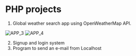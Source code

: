 # PHP projects
1. Global weather search app using OpenWeatherMap API.

![APP_3](https://github.com/Valda1/php-projects/assets/104151972/29118262-3183-4a8a-ab4d-bce13f12dc4b)
![APP_4](https://github.com/Valda1/php-projects/assets/104151972/1f3144a2-70b5-47b4-afbc-c2ebf8eb7916)





2. Signup and login system
3. Program to send an e-mail from Localhost



